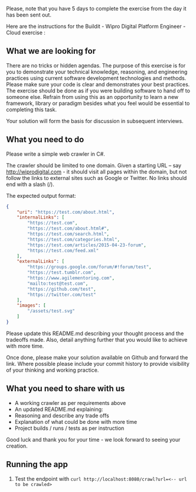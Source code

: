 Please, note that you have 5 days to complete the exercise from the day it has been sent out.



Here are the instructions for the Buildit - Wipro Digital Platform Engineer - Cloud exercise :

## What we are looking for
There are no tricks or hidden agendas. The purpose of this exercise is for you to demonstrate your technical knowledge, reasoning, and engineering practices using current software development technologies and methods. Please make sure your code is clear and demonstrates your best practices. The exercise should be done as if you were building software to hand off to someone else.  Refrain from using this as an opportunity to learn a new framework, library or paradigm besides what you feel would be essential to completing this task.

Your solution will form the basis for discussion in subsequent interviews.

## What you need to do
Please write a simple web crawler in C#.

The crawler should be limited to one domain. Given a starting URL – say http://wiprodigital.com - it should visit all pages within the domain, but not follow the links to external sites such as Google or Twitter. No links should end with a slash (/).

The expected output format:
```json
{
    "uri": "https://test.com/about.html",
    "internalLinks": [
        "https://test.com",
        "https://test.com/about.html#",
        "https://test.com/search.html",
        "https://test.com/categories.html",
        "https://test.com/articles/2015-04-23-forum",
        "https://test.com/feed.xml"
    ],
    "externalLinks": [
        "https://groups.google.com/forum/#!forum/test",
        "https://test.tumblr.com",
        "https://www.agilementoring.com",
        "mailto:test@test.com",
        "https://github.com/test",
        "https://twitter.com/test"
    ],
    "images": [
        "/assets/test.svg"
    ]
}
```

Please update this README.md describing your thought process and the tradeoffs made. Also, detail anything further that you would like to achieve with more time.

Once done, please make your solution available on Github and forward the link. Where possible please include your commit history to provide visibility of your thinking and working practice.

## What you need to share with us
* A working crawler as per requirements above
* An updated README.md explaining:
* Reasoning and describe any trade offs
* Explanation of what could be done with more time
* Project builds / runs / tests as per instruction

Good luck and thank you for your time - we look forward to seeing your creation.

## Running the app
1. Test the endpoint with `curl http://localhost:8080/crawl?url=<-- url to be crawled>`
